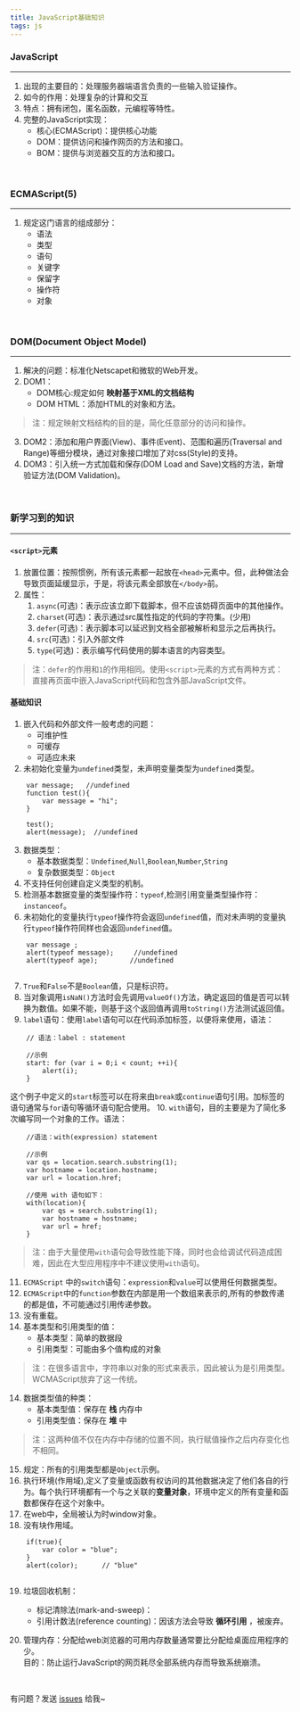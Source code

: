 ```yaml
---
title: JavaScript基础知识
tags: js
---
```


### JavaScript
---

1. 出现的主要目的：处理服务器端语言负责的一些输入验证操作。
2. 如今的作用：处理复杂的计算和交互
3. 特点：拥有闭包，匿名函数，元编程等特性。
4. 完整的JavaScript实现：
    * 核心(ECMAScript)：提供核心功能
    * DOM：提供访问和操作网页的方法和接口。
    * BOM：提供与浏览器交互的方法和接口。

<br>

### ECMAScript(5)
---

1. 规定这门语言的组成部分：
    * 语法
    * 类型
    * 语句
    * 关键字
    * 保留字
    * 操作符
    * 对象

<br>

### DOM(Document Object Model)
---

1. 解决的问题：标准化Netscapet和微软的Web开发。
2. DOM1：
    * DOM核心:规定如何 **映射基于XML的文档结构**
    * DOM HTML：添加HTML的对象和方法。         

>注：规定映射文档结构的目的是，简化任意部分的访问和操作。

3. DOM2：添加和用户界面(View)、事件(Event)、范围和遍历(Traversal and Range)等细分模块，通过对象接口增加了对css(Style)的支持。
4. DOM3：引入统一方式加载和保存(DOM Load and Save)文档的方法，新增验证方法(DOM Validation)。

<br>

### 新学习到的知识
---

#### `<script>`元素

1. 放置位置：按照惯例，所有该元素都一起放在`<head>`元素中。但，此种做法会导致页面延缓显示，于是，将该元素全部放在`</body>`前。
2. 属性：
    1. `async`(可选)：表示应该立即下载脚本，但不应该妨碍页面中的其他操作。
    2. `charset`(可选)：表示通过src属性指定的代码的字符集。(少用)
    3. `defer`(可选)：表示脚本可以延迟到文档全部被解析和显示之后再执行。
    4. `src`(可选)：引入外部文件
    5. `type`(可选)：表示编写代码使用的脚本语言的内容类型。    

>注：`defer`的作用和`1`的作用相同。使用`<script>`元素的方式有两种方式：直接再页面中嵌入JavaScript代码和包含外部JavaScript文件。

#### 基础知识

1. 嵌入代码和外部文件一般考虑的问题：
    * 可维护性
    * 可缓存
    * 可适应未来
2. 未初始化变量为`undefined`类型，未声明变量类型为`undefined`类型。
```
    var message;   //undefined
    function test(){
        var message = "hi";
    }
    
    test();
    alert(message);  //undefined
```
3. 数据类型：
    * 基本数据类型：`Undefined`,`Null`,`Boolean`,`Number`,`String`
    * 复杂数据类型：`Object`
4. 不支持任何创建自定义类型的机制。
5. 检测基本数据变量的类型操作符：`typeof`,检测引用变量类型操作符：`instanceof`。
6. 未初始化的变量执行`typeof`操作符会返回`undefined`值，而对未声明的变量执行`typeof`操作符同样也会返回`undefined`值。
```
    var message ;
    alert(typeof message);     //undefined
    alert(typeof age);        //undefined
    
```
7. `True`和`False`不是`Boolean`值，只是标识符。
8. 当对象调用`isNaN()`方法时会先调用`valueOf()`方法，确定返回的值是否可以转换为数值。如果不能，则基于这个返回值再调用`toString()`方法测试返回值。
9. `label`语句：使用`label`语句可以在代码添加标签，以便将来使用，语法：
```
    // 语法：label : statement
    
    //示例
    start: for (var i = 0;i < count; ++i){
        alert(i);
    }
```
这个例子中定义的`start`标签可以在将来由`break`或`continue`语句引用。加标签的语句通常与`for`语句等循环语句配合使用。
10. `with`语句，目的主要是为了简化多次编写同一个对象的工作。语法：
```
    //语法：with(expression) statement

    //示例
    var qs = location.search.substring(1);
    var hostname = location.hostname;
    var url = location.href;
    
    //使用 with 语句如下：
    with(location){
        var qs = search.substring(1);
        var hostname = hostname;
        var url = href;
    }
```
>注：由于大量使用`with`语句会导致性能下降，同时也会给调试代码造成困难，因此在大型应用程序中不建议使用`with`语句。

11. `ECMAScript` 中的`switch`语句：`expression`和`value`可以使用任何数据类型。
12. `ECMAScript`中的`function`参数在内部是用一个数组来表示的,所有的参数传递的都是值，不可能通过引用传递参数。
13. 没有重载。
14. 基本类型和引用类型的值：
    * 基本类型：简单的数据段
    * 引用类型：可能由多个值构成的对象

>注：在很多语言中，字符串以对象的形式来表示，因此被认为是引用类型。WCMAScript放弃了这一传统。

14. 数据类型值的种类：
    * 基本类型值：保存在 **栈** 内存中
    * 引用类型值：保存在 **堆** 中    

>注：这两种值不仅在内存中存储的位置不同，执行赋值操作之后内存变化也不相同。

15. 规定：所有的引用类型都是`Object`示例。
16. 执行环境(作用域),定义了变量或函数有权访问的其他数据决定了他们各自的行为。每个执行环境都有一个与之关联的**变量对象**，环境中定义的所有变量和函数都保存在这个对象中。
17. 在web中，全局被认为时window对象。
18. 没有块作用域。
```
    if(true){
        var color = "blue";
    }
    alert(color);      // "blue"
    
```
19. 垃圾回收机制：
    * 标记清除法(mark-and-sweep)：
    * 引用计数法(reference counting)：因该方法会导致 **循环引用** ，被废弃。
    
20. 管理内存：分配给web浏览器的可用内存数量通常要比分配给桌面应用程序的少。     
    目的：防止运行JavaScript的网页耗尽全部系统内存而导致系统崩溃。

<br>

有问题？发送 [issues](https://syt-honey.github.io/about/) 给我~
